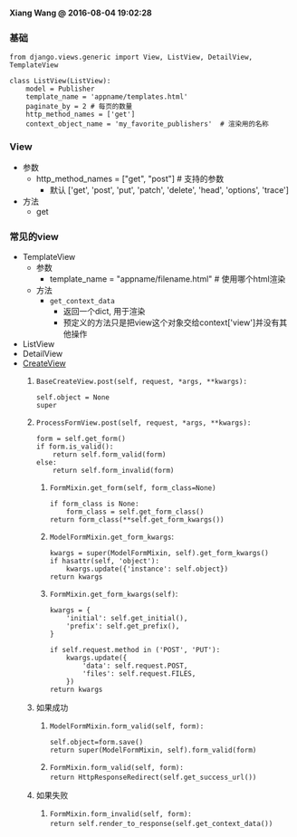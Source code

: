 #### Xiang Wang @ 2016-08-04 19:02:28

### 基础
    from django.views.generic import View, ListView, DetailView, TemplateView

    class ListView(ListView):
        model = Publisher
        template_name = 'appname/templates.html'
        paginate_by = 2 # 每页的数量
        http_method_names = ['get']
        context_object_name = 'my_favorite_publishers'  # 渲染用的名称

### View
* 参数
    * http_method_names = ["get", "post"]   # 支持的参数
        * 默认 ['get', 'post', 'put', 'patch', 'delete', 'head', 'options', 'trace']
* 方法
    * get

### 常见的view
* TemplateView
    * 参数
        * template_name = "appname/filename.html"  # 使用哪个html渲染
    * 方法
        * `get_context_data`
            * 返回一个dict, 用于渲染
            * 预定义的方法只是把view这个对象交给context['view']并没有其他操作
* ListView
* DetailView
* [CreateView](https://docs.djangoproject.com/en/1.11/ref/class-based-views/flattened-index/#createview)
    1. `BaseCreateView.post(self, request, *args, **kwargs):`  
        ```
        self.object = None
        super
        ```
    2. `ProcessFormView.post(self, request, *args, **kwargs):`  
        ```
        form = self.get_form()
        if form.is_valid():
            return self.form_valid(form)
        else:
            return self.form_invalid(form)
        ```
        1. `FormMixin.get_form(self, form_class=None)`
            ```
            if form_class is None:
                form_class = self.get_form_class()
            return form_class(**self.get_form_kwargs())
            ```
        2. `ModelFormMixin.get_form_kwargs`:
            ```
            kwargs = super(ModelFormMixin, self).get_form_kwargs()
            if hasattr(self, 'object'):
                kwargs.update({'instance': self.object})
            return kwargs
            ```
        3. `FormMixin.get_form_kwargs(self)`:
            ```
            kwargs = {                                  
                'initial': self.get_initial(),          
                'prefix': self.get_prefix(),            
            }                                           
                                                        
            if self.request.method in ('POST', 'PUT'):  
                kwargs.update({                         
                    'data': self.request.POST,          
                    'files': self.request.FILES,        
                })                                      
            return kwargs                               
            ```

    3. 如果成功
        1. `ModelFormMixin.form_valid(self, form):`
            ```
            self.object=form.save()
            return super(ModelFormMixin, self).form_valid(form)
            ```
        2. `FormMixin.form_valid(self, form):`  
            `return HttpResponseRedirect(self.get_success_url())`
    4. 如果失败
        1. `FormMixin.form_invalid(self, form):`  
            `return self.render_to_response(self.get_context_data())`
